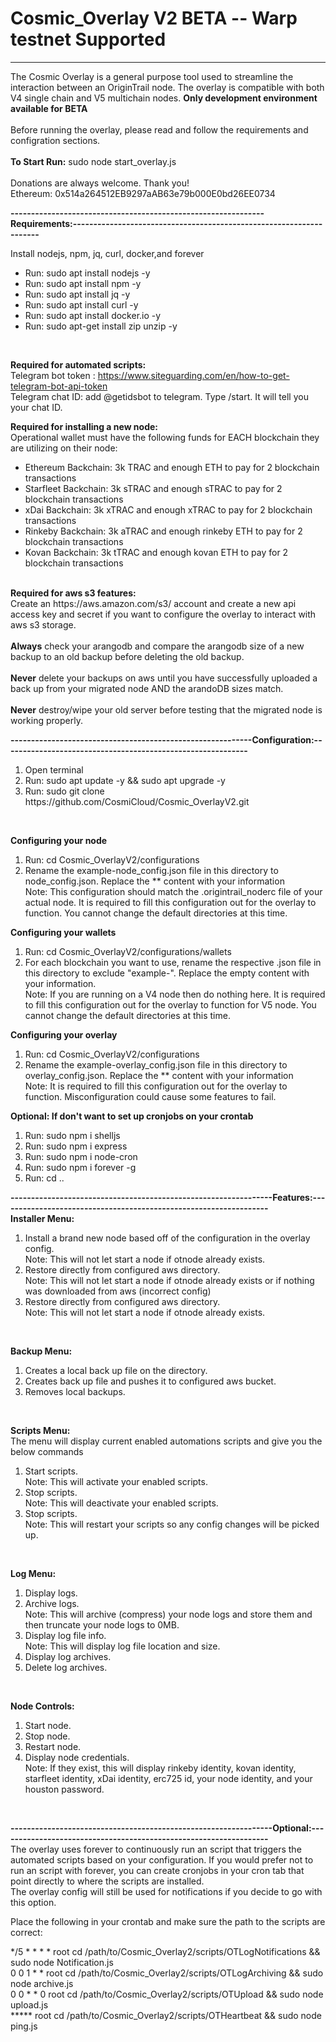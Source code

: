 # Cosmic_Overlay V2 BETA  -- Warp testnet Supported
------------------------------------------------------------------------------------------------------------------------------------------------------------------
The Cosmic Overlay is a general purpose tool used to streamline the interaction between an OriginTrail node. The overlay is compatible with both V4 single chain and V5 multichain nodes.  <b>Only development environment available for BETA</b>
<br><br>
Before running the overlay, please read and follow the requirements and configration sections.
<br>
<br>
<b>To Start Run:</b> sudo node start_overlay.js
<br><br>
Donations are always welcome. Thank you! <br>
Ethereum: 0x514a264512EB9297aAB63e79b000E0bd26EE0734<br>

<b>--------------------------------------------------------------Requirements:--------------------------------------------------------------------</b>

Install nodejs, npm, jq, curl, docker,and forever
<ul>
<li>Run: sudo apt install nodejs -y</li>
<li>Run: sudo apt install npm -y</li>
<li>Run: sudo apt install jq -y</li>
<li>Run: sudo apt install curl -y</li>
<li>Run: sudo apt install docker.io -y</li>
<li>Run: sudo apt-get install zip unzip -y</li>
</ul><br>

<b>Required for automated scripts:</b><br>
Telegram bot token : https://www.siteguarding.com/en/how-to-get-telegram-bot-api-token <br>
Telegram chat ID: add @getidsbot to telegram. Type /start. It will tell you your chat ID.<br>

<b>Required for installing a new node:</b><br>
Operational wallet must have the following funds for EACH blockchain they are utilizing on their node:
  <ul>
  <li>Ethereum Backchain: 3k TRAC and enough ETH to pay for 2 blockchain transactions</li>
  <li>Starfleet Backchain: 3k sTRAC and enough sTRAC to pay for 2 blockchain transactions</li>
  <li>xDai Backchain: 3k xTRAC and enough xTRAC to pay for 2 blockchain transactions</li>
  <li>Rinkeby Backchain: 3k aTRAC and enough rinkeby ETH to pay for 2 blockchain transactions</li>
  <li>Kovan Backchain: 3k tTRAC and enough kovan ETH to pay for 2 blockchain transactions</li>
  </ul>
<br>
<b>Required for aws s3 features:</b><br>
Create an https://aws.amazon.com/s3/ account and create a new api access key and secret if you want to configure the overlay to interact with aws s3 storage. 
<br><br>
<b>Always</b> check your arangodb and compare the arangodb size of a new backup to an old backup before deleting the old backup.<br><br>
<b>Never</b> delete your backups on aws until you have successfully uploaded a back up from your migrated node AND the arandoDB sizes match.<br><br>
<b>Never</b> destroy/wipe your old server before testing that the migrated node is working properly.

<b>-----------------------------------------------------------Configuration:------------------------------------------------------------</b>

<ol>
<li>Open terminal</li>
<li>Run: sudo apt update -y && sudo apt upgrade -y</li>
<li>Run: sudo git clone https://github.com/CosmiCloud/Cosmic_OverlayV2.git</li>
</ol>
<br>

<b>Configuring your node</b>
<ol>
<li>Run: cd Cosmic_OverlayV2/configurations</li>
<li>Rename the example-node_config.json file in this directory to node_config.json. Replace the ** content with your information<br>
  Note: This configuration should match the .origintrail_noderc file of your actual node. It is required to fill this configuration out for the overlay to function. You cannot change the default directories at this time.
</li>
</ol>

<b>Configuring your wallets</b>
<ol>
<li>Run: cd Cosmic_OverlayV2/configurations/wallets</li>
<li>For each blockchain you want to use, rename the respective .json file in this directory to exclude "example-". Replace the empty content with your information.<br>
  Note: If you are running on a V4 node then do nothing here. It is required to fill this configuration out for the overlay to function for V5 node. You cannot change the default directories at this time.
</li>
</ol>

<b>Configuring your overlay</b>
<ol>
<li>Run: cd Cosmic_OverlayV2/configurations</li>
<li>Rename the example-overlay_config.json file in this directory to overlay_config.json. Replace the ** content with your information<br>
  Note: It is required to fill this configuration out for the overlay to function. Misconfiguration could cause some features to fail.
</li>
</ol>

<b>Optional: If don't want to set up cronjobs on your crontab</b>
<ol>
<li>Run: sudo npm i shelljs</li>
<li>Run: sudo npm i express</li>
<li>Run: sudo npm i node-cron</li>
<li>Run: sudo npm i forever -g</li>
<li>Run: cd ..</li>
</ol>

<b>----------------------------------------------------------------Features:------------------------------------------------------------------</b><br>
<b>Installer Menu:</b>
<ol>
<li>Install a brand new node based off of the configuration in the overlay config. <br>
Note: This will not let start a node if otnode already exists.</li>
<li>Restore directly from configured aws directory.<br>
Note: This will not let start a node if otnode already exists or if nothing was downloaded from aws (incorrect config)</li>
<li>Restore directly from configured aws directory.<br>
Note: This will not let start a node if otnode already exists.</li>
</ol><br>

<b>Backup Menu:</b>
<ol>
<li>Creates a local back up file on the directory.</li>
<li>Creates back up file and pushes it to configured aws bucket.</li>
<li>Removes local backups.</li>
</ol><br>

<b>Scripts Menu:</b><br>
The menu will display current enabled automations scripts and give you the below commands
<ol>
<li>Start scripts. <br>
Note: This will activate your enabled scripts.</li>
<li>Stop scripts. <br>
Note: This will deactivate your enabled scripts.</li>
<li>Stop scripts. <br>
Note: This will restart your scripts so any config changes will be picked up.</li>
</ol><br>

<b>Log Menu:</b>
<ol>
<li>Display logs.</li>
<li>Archive logs. <br>
Note: This will archive (compress) your node logs and store them and then truncate your node logs to 0MB.</li>
<li>Display log file info. <br>
Note: This will display log file location and size.</li>
<li>Display log archives.</li>
<li>Delete log archives.</li>
</ol><br>

<b>Node Controls:</b>
<ol>
<li>Start node.</li>
<li>Stop node.</li>
<li>Restart node.</li>
<li>Display node credentials. <br>
Note: If they exist, this will display rinkeby identity, kovan identity, starfleet identity, xDai identity, erc725 id, your node identity, and your houston password.</li>
</ol><br>

<b>----------------------------------------------------------------Optional:------------------------------------------------------------------</b><br>
The overlay uses forever to continuously run an script that triggers the automated scripts based on your configuration. If you would prefer not to run an script with forever, you can create cronjobs in your cron tab that point directly to where the scripts are installed.<br>
The overlay config will still be used for notifications if you decide to go with this option.<br>

Place the following in your crontab and make sure the path to the scripts are correct:<br>

*/5 * * * * root cd /path/to/Cosmic_Overlay2/scripts/OTLogNotifications && sudo node Notification.js<br>
0 0 1 * * root cd /path/to/Cosmic_Overlay2/scripts/OTLogArchiving && sudo node archive.js<br>
0 0 * * 0 root cd /path/to/Cosmic_Overlay2/scripts/OTUpload && sudo node upload.js<br>
***** root cd /path/to/Cosmic_Overlay2/scripts/OTHeartbeat && sudo node ping.js


